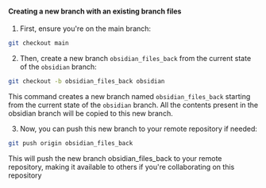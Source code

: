 
#### Creating a new branch with an existing branch files

1. First, ensure you're on the main branch:
```bash
git checkout main
```
2. Then, create a new branch `obsidian_files_back` from the current state of the `obsidian` branch:
```bash
git checkout -b obsidian_files_back obsidian
```

This command creates a new branch named `obsidian_files_back` starting from the current state of the `obsidian` branch. All the contents present in the obsidian branch will be copied to this new branch.

3. Now, you can push this new branch to your remote repository if needed:
```bash
git push origin obsidian_files_back
```

This will push the new branch obsidian_files_back to your remote repository, making it available to others if you're collaborating on this repository
